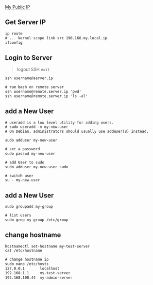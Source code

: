 [My Public IP](https://ifconfig.co/ip)   


## Get Server IP 
```txt
ip route
# ... kernel scope link src 190.168.my.local.ip 
ifconfig
```


## Login to Server
> logout SSH `exit`
```txt
ssh username@server.ip

# run bash on remote server
ssh username@remote.server.ip 'pwd'
ssh username@remote.server.ip 'ls -al'
```


## add a New User
```txt
# useradd is a low level utility for adding users. 
# sudo useradd -m my-new-user
# On Debian, administrators should usually use adduser(8) instead.

sudo adduser my-new-user

# set a password
sudo passwd my-new-user

# add User to sudo
sudo adduser my-new-user sudo

# switch user
su - my-new-user
```

## add a New User
```txt
sudo groupadd my-group

# list users
sudo grep my-group /etc/group
```

## change hostname
```txt
hostnamectl set-hostname my-test-server
cat /etc/hostname 

# change hostname ip
sudo nano /etc/hosts
127.0.0.1       localhost
192.168.1.1     my-test-server
192.168.100.44  my-admin-server
```
